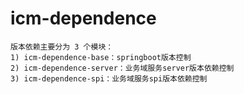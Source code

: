 # icm-dependence

```
版本依赖主要分为 3 个模块：
1) icm-dependence-base：springboot版本控制
2) icm-dependence-server：业务域服务server版本依赖控制
3) icm-dependence-spi：业务域服务spi版本依赖控制
```
